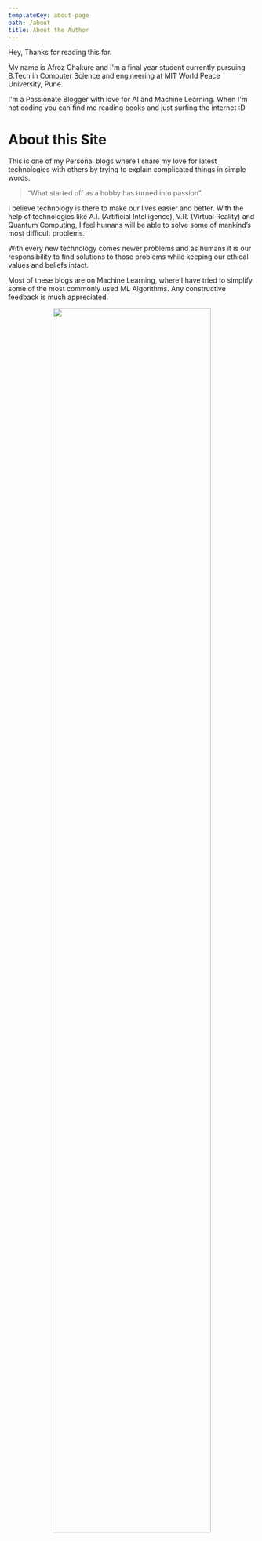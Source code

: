 ```yaml
---
templateKey: about-page
path: /about
title: About the Author
---
```

Hey, Thanks for reading this far.

My name is Afroz Chakure and I'm a final year student currently pursuing B.Tech in Computer Science and engineering at MIT World Peace University, Pune. 

I'm a Passionate Blogger with love for AI and Machine Learning. When I'm not coding you can find me reading books and just surfing the internet :D

# About this Site

This is one of my Personal blogs where I share my love for latest technologies with others by trying to explain complicated things in simple words.

> “What started off as a hobby has turned into passion”.

I believe technology is there to make our lives easier and better. With the help of technologies like A.I. (Artificial Intelligence), V.R. (Virtual Reality) and Quantum Computing, I feel humans will be able to solve some of mankind’s most difficult problems.

With every new technology comes newer problems and as humans it is our responsibility to find solutions to those problems while keeping our ethical values and beliefs intact.

Most of these blogs are on Machine Learning, where I have tried to simplify some of the most commonly used ML Algorithms. Any constructive feedback is much appreciated.

<center><img src="https://hardtasksin.files.wordpress.com/2017/11/stairs-lights-abstract-bubbles1.jpg?w=816" width="80%"></center>